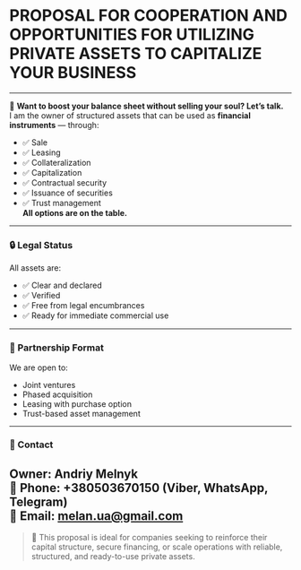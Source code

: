 # PROPOSAL FOR COOPERATION AND OPPORTUNITIES FOR UTILIZING PRIVATE ASSETS TO CAPITALIZE YOUR BUSINESS
---
📢 **Want to boost your balance sheet without selling your soul? Let’s talk.**  
I am the owner of structured assets that can be used as **financial instruments** — through:
- ✅ Sale
- ✅ Leasing
- ✅ Collateralization
- ✅ Capitalization
- ✅ Contractual security
- ✅ Issuance of securities
- ✅ Trust management  
**All options are on the table.**
---
### 🔒 Legal Status
All assets are:
- ✅ Clear and declared
- ✅ Verified
- ✅ Free from legal encumbrances
- ✅ Ready for immediate commercial use
---
### 🤝 Partnership Format
We are open to:
- Joint ventures
- Phased acquisition
- Leasing with purchase option
- Trust-based asset management
---
### 📇 Contact
**Owner**: Andriy Melnyk  
📱 Phone: +380503670150 (Viber, WhatsApp, Telegram)  
📧 Email: [melan.ua@gmail.com](mailto:melan.ua@gmail.com)
---
> 💼 This proposal is ideal for companies seeking to reinforce their capital structure, secure financing, or scale operations with reliable, structured, and ready-to-use private assets.
